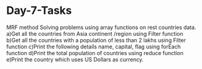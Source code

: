 # Day-7-Tasks
MRF method
Solving problems using array functions on rest countries data.
a)Get all the countries from Asia continent /region using Filter function
b)Get all the countries with a population of less than 2 lakhs using Filter function
c)Print the following details name, capital, flag using forEach function
d)Print the total population of countries using reduce function
e)Print the country which uses US Dollars as currency.
